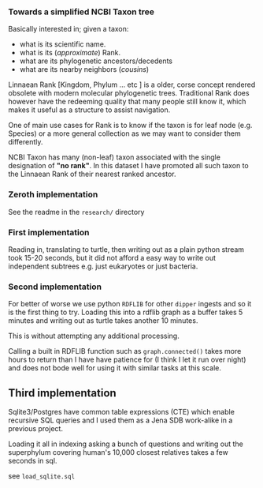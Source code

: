 

### Towards a simplified NCBI Taxon tree
Basically interested in; given a taxon:

 - what is its scientific name.
 - what is its (_approximate_) Rank.
 - what are its phylogenetic ancestors/decedents
 - what are its nearby neighbors (_cousins_)

Linnaean Rank [Kingdom, Phylum ... etc ]
is a older, corse concept rendered obsolete
with modern molecular phylogenetic trees.
Traditional Rank does however have the redeeming quality
that many people still know it, which makes it useful
as a structure to assist navigation.

One of main use cases for Rank is to know if the taxon
is for leaf node (e.g. Species) or a more general collection
as we may want to consider them differently.

NCBI Taxon has many (non-leaf) taxon associated with
the single designation of __"no rank"__.
In this dataset I have promoted all such taxon to the Linnaean Rank
of their nearest ranked ancestor.

### Zeroth implementation
See the readme in the `research/` directory

### First implementation

Reading in, translating to turtle, then writing out as a plain python
stream took 15-20 seconds, but it did not afford a easy way to write out
independent subtrees e.g. just  eukaryotes or just bacteria.

### Second implementation

For better of worse we use python `RDFLIB` for other `dipper` ingests and so
it is the first thing to try. Loading this into a rdflib graph as a buffer
takes 5 minutes and writing out as turtle takes another 10 minutes.

This is without attempting any additional processing.

Calling a built in RDFLIB function such as `graph.connected()`
takes more hours to return than I have have patience for
(I think I let it run over night)
and does not bode well for using it with similar tasks at this scale.

## Third implementation

Sqlite3/Postgres have common table expressions (CTE)
which enable recursive SQL queries and I used them as a Jena SDB work-alike
in a previous project.

Loading it all in indexing asking a bunch of questions
and writing out the superphylum covering human's 10,000
closest relatives takes a few seconds in sql.

see `load_sqlite.sql`



